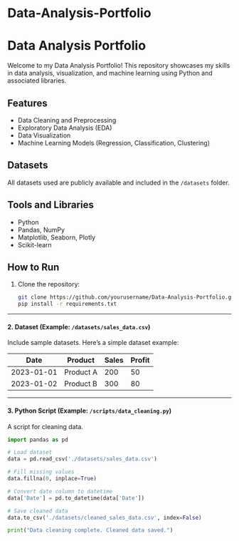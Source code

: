 # Data-Analysis-Portfolio
# Data Analysis Portfolio

Welcome to my Data Analysis Portfolio! This repository showcases my skills in data analysis, visualization, and machine learning using Python and associated libraries.

## Features
- Data Cleaning and Preprocessing
- Exploratory Data Analysis (EDA)
- Data Visualization
- Machine Learning Models (Regression, Classification, Clustering)

## Datasets
All datasets used are publicly available and included in the `/datasets` folder.

## Tools and Libraries
- Python
- Pandas, NumPy
- Matplotlib, Seaborn, Plotly
- Scikit-learn

## How to Run
1. Clone the repository:
   ```bash
   git clone https://github.com/yourusername/Data-Analysis-Portfolio.git
   pip install -r requirements.txt

---

#### **2. Dataset (Example: `/datasets/sales_data.csv`)**
Include sample datasets. Here’s a simple dataset example:

| Date       | Product   | Sales | Profit |
|------------|-----------|-------|--------|
| 2023-01-01 | Product A | 200   | 50     |
| 2023-01-02 | Product B | 300   | 80     |

---

#### **3. Python Script (Example: `/scripts/data_cleaning.py`)**
A script for cleaning data.
```python
import pandas as pd

# Load dataset
data = pd.read_csv('./datasets/sales_data.csv')

# Fill missing values
data.fillna(0, inplace=True)

# Convert date column to datetime
data['Date'] = pd.to_datetime(data['Date'])

# Save cleaned data
data.to_csv('./datasets/cleaned_sales_data.csv', index=False)

print("Data cleaning complete. Cleaned data saved.")

